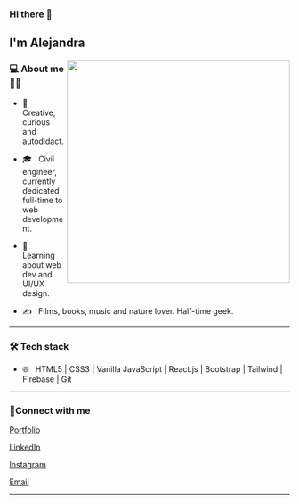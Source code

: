 ### Hi there 👋<h2> I'm Alejandra</h2>

<img align='right' src="https://res.cloudinary.com/dtkdsolsz/image/upload/v1642689850/cat_zahtsu.gif" width="400">


<h3>💻 About me 👩‍💻</h3>

- 🤔 &nbsp; Creative, curious and autodidact.

- 🎓 &nbsp; Civil engineer, currently dedicated full-time to web development.

- 🌱 &nbsp; Learning about web dev and UI/UX design.

- ✍️ &nbsp; Films, books, music and nature lover. Half-time geek.

<hr>

<h3>🛠 Tech stack</h3>

- 🌐 &nbsp; HTML5 | CSS3 | Vanilla JavaScript | React.js | Bootstrap | Tailwind | Firebase | Git

<hr>

<h3>📧Connect with me</h3>

<p align="center">

<a href="https://alejandrasval.github.io/personalportfolio/" target="_blank" rel="noreferrer">Portfolio</a>

<a href="https://www.linkedin.com/in/alejandrasval/" target="_blank" rel="noreferrer">LinkedIn</a>

<a href="https://instagram.com/alejandrasval" target="_blank" rel="noreferrer">Instagram</a>

<a href="mailto:ing.alejandrasanchezv@gmail.com" target="_blank" rel="noreferrer">Email</a>

</p>

<hr>
